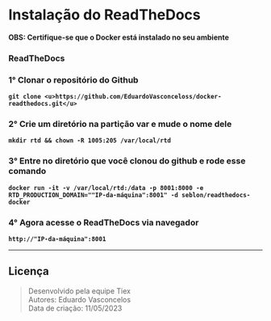 # **Instalação do ReadTheDocs**

**OBS: Certifique-se que o Docker está instalado no seu ambiente**

### ReadTheDocs


### **1°** Clonar o repositório do Github 
**```git clone <u>https://github.com/EduardoVasconceloss/docker-readthedocs.git</u>```**

###  **2°** Crie um diretório na partição var e mude o nome dele 
**```mkdir rtd && chown -R 1005:205 /var/local/rtd```**

### **3°** Entre no diretório que você clonou do github e rode esse comando 
**```docker run -it -v /var/local/rtd:/data -p 8001:8000 -e RTD_PRODUCTION_DOMAIN=""IP-da-máquina":8001" -d seblon/readthedocs-docker```**

###  **4°** Agora acesse o ReadTheDocs via navegador 
**```http://"IP-da-máquina":8001```**

---
## Licença
>Desenvolvido pela equipe Tiex<br>
Autores: Eduardo Vasconcelos<br>
Data de criação: 11/05/2023
>
